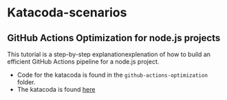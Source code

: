 # Katacoda-scenarios

## GitHub Actions Optimization for node.js projects

This tutorial is a step-by-step explanationexplenation of how to build an efficient GitHub Actions pipeline for a node.js project.

- Code for the katacoda is found in the `github-actions-optimization` folder.
- The katacoda is found [here](https://www.katacoda.com/bastienfaivre/scenarios/github-actions-optimization)
